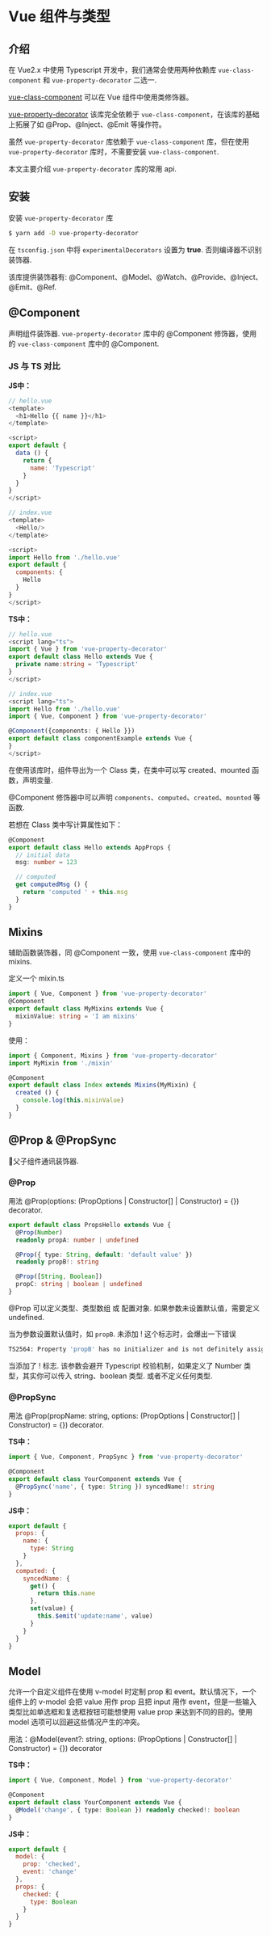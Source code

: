 # Vue 组件与类型

## 介绍

在 Vue2.x 中使用 Typescript 开发中，我们通常会使用两种依赖库 `vue-class-component` 和 `vue-property-decorator` 二选一.

[vue-class-component](https://github.com/vuejs/vue-class-componen) 可以在 Vue 组件中使用类修饰器。

[vue-property-decorator](https://github.com/kaorun343/vue-property-decorator) 该库完全依赖于 `vue-class-component`，在该库的基础上拓展了如 @Prop、@Inject、@Emit 等操作符。

虽然 `vue-property-decorator` 库依赖于 `vue-class-component` 库，但在使用 `vue-property-decorator` 库时，不需要安装 `vue-class-component`.

本文主要介绍 `vue-property-decorator` 库的常用 api.

## 安装

安装 `vue-property-decorator` 库

```bash
$ yarn add -D vue-property-decorator
```

在 `tsconfig.json` 中将 `experimentalDecorators` 设置为 **true**. 否则编译器不识别装饰器. 

该库提供装饰器有: @Component、@Model、@Watch、@Provide、@Inject、@Emit、@Ref.

## @Component

声明组件装饰器. `vue-property-decorator` 库中的 @Component 修饰器，使用的 `vue-class-component` 库中的 @Component.

### JS 与 TS 对比

**JS中：**

```js
// hello.vue
<template>
  <h1>Hello {{ name }}</h1>
</template>

<script>
export default {
  data () {
    return {
      name: 'Typescript'
    }
  }
}
</script>
```

```js
// index.vue
<template>
  <Hello/>
</template>

<script>
import Hello from './hello.vue'
export default {
  components: {
    Hello
  }
}
</script>
```

**TS中：**

```ts
// hello.vue
<script lang="ts">
import { Vue } from 'vue-property-decorator'
export default class Hello extends Vue {
  private name:string = 'Typescript'
}
</script>
```

```ts
// index.vue
<script lang="ts">
import Hello from './hello.vue'
import { Vue, Component } from 'vue-property-decorator'

@Component({components: { Hello }})
export default class componentExample extends Vue {
}
</script>
```

在使用该库时，组件导出为一个 Class 类，在类中可以写 created、mounted 函数，声明变量.

@Component 修饰器中可以声明 `components`、`computed`、`created`、`mounted` 等函数.

若想在 Class 类中写计算属性如下：

```ts
@Component
export default class Hello extends AppProps {
  // initial data
  msg: number = 123

  // computed
  get computedMsg () {
    return 'computed ' + this.msg
  }
}
```

## Mixins

辅助函数装饰器，同 @Component 一致，使用 `vue-class-component` 库中的 mixins.

定义一个 mixin.ts

```ts
import { Vue, Component } from 'vue-property-decorator'
@Component
export default class MyMixins extends Vue {
  mixinValue: string = 'I am mixins'
}
```

使用：

```ts
import { Component, Mixins } from 'vue-property-decorator'
import MyMixin from './mixin'

@Component
export default class Index extends Mixins(MyMixin) {
  created () {
    console.log(this.mixinValue)
  }
}
```

## @Prop & @PropSync

父子组件通讯装饰器.

### @Prop

用法 @Prop(options: (PropOptions | Constructor[] | Constructor) = {}) decorator.

```ts
export default class PropsHello extends Vue {
  @Prop(Number)
  readonly propA: number | undefined

  @Prop({ type: String, default: 'default value' })
  readonly propB!: string

  @Prop([String, Boolean])
  propC: string | boolean | undefined
}
```

@Prop 可以定义类型、类型数组 或 配置对象. 如果参数未设置默认值，需要定义 undefined.

当为参数设置默认值时，如 `propB`. 未添加 ! 这个标志时，会爆出一下错误

```bash
TS2564: Property 'propB' has no initializer and is not definitely assigned in the constructor.
```

当添加了 ! 标志. 该参数会避开 Typescript 校验机制，如果定义了 Number 类型，其实你可以传入 string、boolean 类型. 或者不定义任何类型.


### @PropSync

用法 @Prop(propName: string, options: (PropOptions | Constructor[] | Constructor) = {}) decorator.

**TS中：**

```ts
import { Vue, Component, PropSync } from 'vue-property-decorator'

@Component
export default class YourComponent extends Vue {
  @PropSync('name', { type: String }) syncedName!: string
}
```

**JS中：**

```js
export default {
  props: {
    name: {
      type: String
    }
  },
  computed: {
    syncedName: {
      get() {
        return this.name
      },
      set(value) {
        this.$emit('update:name', value)
      }
    }
  }
}
```

## Model

允许一个自定义组件在使用 v-model 时定制 prop 和 event。默认情况下，一个组件上的 v-model 会把 value 用作 prop 且把 input 用作 event，但是一些输入类型比如单选框和复选框按钮可能想使用 value prop 来达到不同的目的。使用 model 选项可以回避这些情况产生的冲突。

用法：@Model(event?: string, options: (PropOptions | Constructor[] | Constructor) = {}) decorator

**TS中：**

```ts
import { Vue, Component, Model } from 'vue-property-decorator'

@Component
export default class YourComponent extends Vue {
  @Model('change', { type: Boolean }) readonly checked!: boolean
}
```

**JS中：**

```js
export default {
  model: {
    prop: 'checked',
    event: 'change'
  },
  props: {
    checked: {
      type: Boolean
    }
  }
}
```